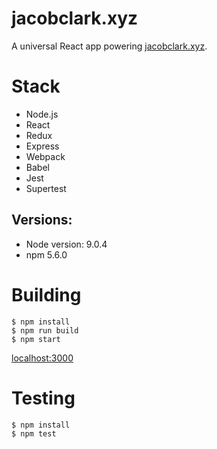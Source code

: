 # jacobclark.xyz

A universal React app powering [jacobclark.xyz](https://www.jacobclark.xyz).

# Stack

* Node.js
* React
* Redux
* Express
* Webpack
* Babel
* Jest
* Supertest

## Versions:

* Node version: 9.0.4
* npm 5.6.0

# Building

```shell
$ npm install
$ npm run build
$ npm start
```

[localhost:3000](http://localhost:3000)

# Testing

```shell
$ npm install
$ npm test
```